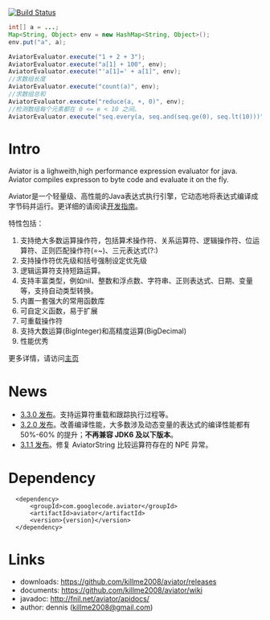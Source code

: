 [![Build Status](https://travis-ci.org/killme2008/aviator.svg?branch=master)](https://travis-ci.org/killme2008/aviator)


```java
int[] a = ...;
Map<String, Object> env = new HashMap<String, Object>();
env.put("a", a);

AviatorEvaluator.execute("1 + 2 + 3");
AviatorEvaluator.execute("a[1] + 100", env);
AviatorEvaluator.execute("'a[1]=' + a[1]", env);
//求数组长度
AviatorEvaluator.execute("count(a)", env);
//求数组总和
AviatorEvaluator.execute("reduce(a, +, 0)", env);
//检测数组每个元素都在 0 <= e < 10 之间。
AviatorEvaluator.execute("seq.every(a, seq.and(seq.ge(0), seq.lt(10)))", env);
```

# Intro

Aviator is a lighweith,high performance expression evaluator for java.
Aviator compiles expresson to byte code and evaluate it on the fly.

Aviator是一个轻量级、高性能的Java表达式执行引擎，它动态地将表达式编译成字节码并运行。更详细的请阅读[开发指南](https://github.com/killme2008/aviator/wiki)。

特性包括：

1. 支持绝大多数运算操作符，包括算术操作符、关系运算符、逻辑操作符、位运算符、正则匹配操作符(=~)、三元表达式(?:)
2. 支持操作符优先级和括号强制设定优先级
3. 逻辑运算符支持短路运算。
4. 支持丰富类型，例如nil、整数和浮点数、字符串、正则表达式、日期、变量等，支持自动类型转换。
5. 内置一套强大的常用函数库
6. 可自定义函数，易于扩展
7. 可重载操作符
8. 支持大数运算(BigInteger)和高精度运算(BigDecimal)
9. 性能优秀

更多详情，请访问[主页](http://fnil.net/aviator)

# News

* [3.3.0 发布](https://github.com/killme2008/aviator/releases/tag/aviator-3.3.0)。支持运算符重载和跟踪执行过程等。
* [3.2.0 发布](https://github.com/killme2008/aviator/releases/tag/aviator-3.2.0)。改善编译性能，大多数涉及动态变量的表达式的编译性能都有 50%-60% 的提升；**不再兼容 JDK6 及以下版本**。
* [3.1.1 发布](https://github.com/killme2008/aviator/releases/tag/aviator-3.1.1)。修复 AviatorString 比较运算符存在的 NPE 异常。


# Dependency

      <dependency>
          <groupId>com.googlecode.aviator</groupId>
          <artifactId>aviator</artifactId>
          <version>{version}</version>
      </dependency>

# Links

 * downloads: https://github.com/killme2008/aviator/releases
 * documents: https://github.com/killme2008/aviator/wiki
 * javadoc: http://fnil.net/aviator/apidocs/
 * author:  dennis (killme2008@gmail.com)
